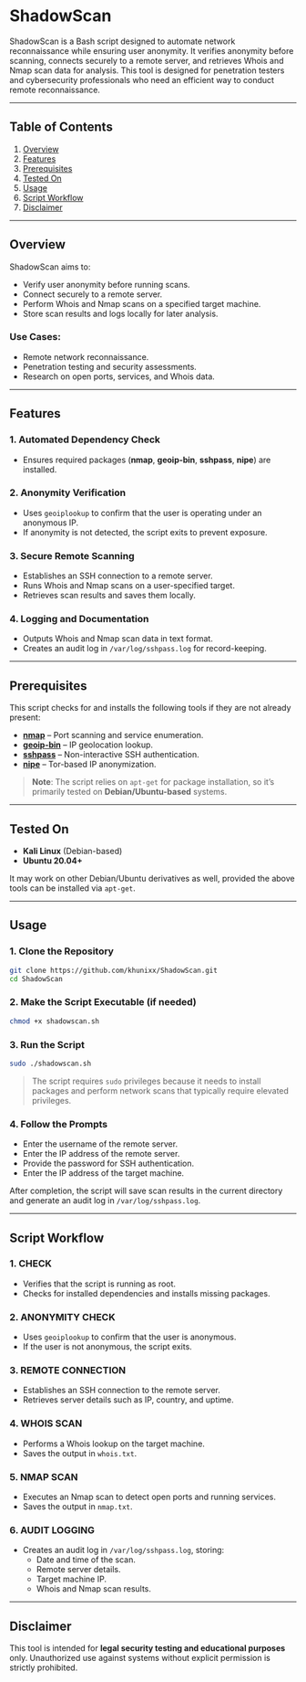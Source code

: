 # ShadowScan  

ShadowScan is a Bash script designed to automate network reconnaissance while ensuring user anonymity. It verifies anonymity before scanning, connects securely to a remote server, and retrieves Whois and Nmap scan data for analysis. This tool is designed for penetration testers and cybersecurity professionals who need an efficient way to conduct remote reconnaissance.  

---

## Table of Contents  

1. [Overview](#overview)  
2. [Features](#features)  
3. [Prerequisites](#prerequisites)  
4. [Tested On](#tested-on)  
5. [Usage](#usage)  
6. [Script Workflow](#script-workflow)  
7. [Disclaimer](#disclaimer)  

---

## Overview  

ShadowScan aims to:  

- Verify user anonymity before running scans.  
- Connect securely to a remote server.  
- Perform Whois and Nmap scans on a specified target machine.  
- Store scan results and logs locally for later analysis.  

### Use Cases:  

- Remote network reconnaissance.  
- Penetration testing and security assessments.  
- Research on open ports, services, and Whois data.  

---

## Features  

### 1. Automated Dependency Check  
- Ensures required packages (**nmap**, **geoip-bin**, **sshpass**, **nipe**) are installed.  

### 2. Anonymity Verification  
- Uses `geoiplookup` to confirm that the user is operating under an anonymous IP.  
- If anonymity is not detected, the script exits to prevent exposure.  

### 3. Secure Remote Scanning  
- Establishes an SSH connection to a remote server.  
- Runs Whois and Nmap scans on a user-specified target.  
- Retrieves scan results and saves them locally.  

### 4. Logging and Documentation  
- Outputs Whois and Nmap scan data in text format.  
- Creates an audit log in `/var/log/sshpass.log` for record-keeping.  

---

## Prerequisites  

This script checks for and installs the following tools if they are not already present:  

- [**nmap**](https://nmap.org/) – Port scanning and service enumeration.  
- [**geoip-bin**](https://tracker.debian.org/pkg/geoip-bin) – IP geolocation lookup.  
- [**sshpass**](https://sourceforge.net/projects/sshpass/) – Non-interactive SSH authentication.  
- [**nipe**](https://github.com/htrgouvea/nipe) – Tor-based IP anonymization.  

> **Note**: The script relies on `apt-get` for package installation, so it’s primarily tested on **Debian/Ubuntu-based** systems.  

---

## Tested On  

- **Kali Linux** (Debian-based)  
- **Ubuntu 20.04+**  

It may work on other Debian/Ubuntu derivatives as well, provided the above tools can be installed via `apt-get`.  

---

## Usage  

### 1. Clone the Repository  

```bash
git clone https://github.com/khunixx/ShadowScan.git
cd ShadowScan
```

### 2. Make the Script Executable (if needed)  

```bash
chmod +x shadowscan.sh
```

### 3. Run the Script  

```bash
sudo ./shadowscan.sh
```

> The script requires `sudo` privileges because it needs to install packages and perform network scans that typically require elevated privileges.  

### 4. Follow the Prompts  

- Enter the username of the remote server.  
- Enter the IP address of the remote server.  
- Provide the password for SSH authentication.  
- Enter the IP address of the target machine.  

After completion, the script will save scan results in the current directory and generate an audit log in `/var/log/sshpass.log`.  

---

## Script Workflow  

### 1. CHECK  
- Verifies that the script is running as root.  
- Checks for installed dependencies and installs missing packages.  

### 2. ANONYMITY CHECK  
- Uses `geoiplookup` to confirm that the user is anonymous.  
- If the user is not anonymous, the script exits.  

### 3. REMOTE CONNECTION  
- Establishes an SSH connection to the remote server.  
- Retrieves server details such as IP, country, and uptime.  

### 4. WHOIS SCAN  
- Performs a Whois lookup on the target machine.  
- Saves the output in `whois.txt`.  

### 5. NMAP SCAN  
- Executes an Nmap scan to detect open ports and running services.  
- Saves the output in `nmap.txt`.  

### 6. AUDIT LOGGING  
- Creates an audit log in `/var/log/sshpass.log`, storing:  
  - Date and time of the scan.  
  - Remote server details.  
  - Target machine IP.  
  - Whois and Nmap scan results.  

---

## Disclaimer  

This tool is intended for **legal security testing and educational purposes** only. Unauthorized use against systems without explicit permission is strictly prohibited.  
